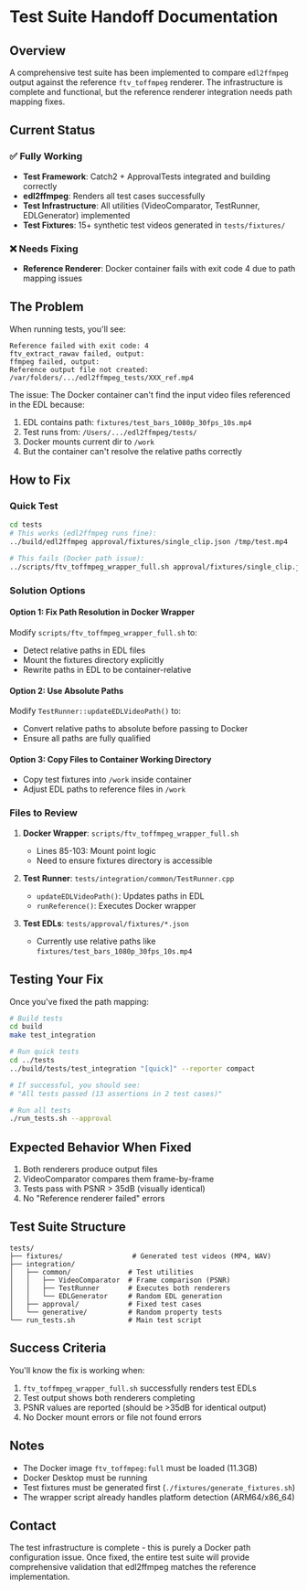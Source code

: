 # Test Suite Handoff Documentation

## Overview
A comprehensive test suite has been implemented to compare `edl2ffmpeg` output against the reference `ftv_toffmpeg` renderer. The infrastructure is complete and functional, but the reference renderer integration needs path mapping fixes.

## Current Status

### ✅ Fully Working
- **Test Framework**: Catch2 + ApprovalTests integrated and building correctly
- **edl2ffmpeg**: Renders all test cases successfully
- **Test Infrastructure**: All utilities (VideoComparator, TestRunner, EDLGenerator) implemented
- **Test Fixtures**: 15+ synthetic test videos generated in `tests/fixtures/`

### ❌ Needs Fixing
- **Reference Renderer**: Docker container fails with exit code 4 due to path mapping issues

## The Problem

When running tests, you'll see:
```
Reference failed with exit code: 4
ftv_extract_rawav failed, output:
ffmpeg failed, output:
Reference output file not created: /var/folders/.../edl2ffmpeg_tests/XXX_ref.mp4
```

The issue: The Docker container can't find the input video files referenced in the EDL because:
1. EDL contains path: `fixtures/test_bars_1080p_30fps_10s.mp4`
2. Test runs from: `/Users/.../edl2ffmpeg/tests/`
3. Docker mounts current dir to `/work`
4. But the container can't resolve the relative paths correctly

## How to Fix

### Quick Test
```bash
cd tests
# This works (edl2ffmpeg runs fine):
../build/edl2ffmpeg approval/fixtures/single_clip.json /tmp/test.mp4

# This fails (Docker path issue):
../scripts/ftv_toffmpeg_wrapper_full.sh approval/fixtures/single_clip.json /tmp/ref.mp4
```

### Solution Options

#### Option 1: Fix Path Resolution in Docker Wrapper
Modify `scripts/ftv_toffmpeg_wrapper_full.sh` to:
- Detect relative paths in EDL files
- Mount the fixtures directory explicitly
- Rewrite paths in EDL to be container-relative

#### Option 2: Use Absolute Paths
Modify `TestRunner::updateEDLVideoPath()` to:
- Convert relative paths to absolute before passing to Docker
- Ensure all paths are fully qualified

#### Option 3: Copy Files to Container Working Directory
- Copy test fixtures into `/work` inside container
- Adjust EDL paths to reference files in `/work`

### Files to Review

1. **Docker Wrapper**: `scripts/ftv_toffmpeg_wrapper_full.sh`
   - Lines 85-103: Mount point logic
   - Need to ensure fixtures directory is accessible

2. **Test Runner**: `tests/integration/common/TestRunner.cpp`
   - `updateEDLVideoPath()`: Updates paths in EDL
   - `runReference()`: Executes Docker wrapper

3. **Test EDLs**: `tests/approval/fixtures/*.json`
   - Currently use relative paths like `fixtures/test_bars_1080p_30fps_10s.mp4`

## Testing Your Fix

Once you've fixed the path mapping:

```bash
# Build tests
cd build
make test_integration

# Run quick tests
cd ../tests
../build/tests/test_integration "[quick]" --reporter compact

# If successful, you should see:
# "All tests passed (13 assertions in 2 test cases)"

# Run all tests
./run_tests.sh --approval
```

## Expected Behavior When Fixed

1. Both renderers produce output files
2. VideoComparator compares them frame-by-frame
3. Tests pass with PSNR > 35dB (visually identical)
4. No "Reference renderer failed" errors

## Test Suite Structure

```
tests/
├── fixtures/                 # Generated test videos (MP4, WAV)
├── integration/
│   ├── common/              # Test utilities
│   │   ├── VideoComparator  # Frame comparison (PSNR)
│   │   ├── TestRunner       # Executes both renderers
│   │   └── EDLGenerator     # Random EDL generation
│   ├── approval/            # Fixed test cases
│   └── generative/          # Random property tests
└── run_tests.sh             # Main test script
```

## Success Criteria

You'll know the fix is working when:
1. `ftv_toffmpeg_wrapper_full.sh` successfully renders test EDLs
2. Test output shows both renderers completing
3. PSNR values are reported (should be >35dB for identical output)
4. No Docker mount errors or file not found errors

## Notes

- The Docker image `ftv_toffmpeg:full` must be loaded (11.3GB)
- Docker Desktop must be running
- Test fixtures must be generated first (`./fixtures/generate_fixtures.sh`)
- The wrapper script already handles platform detection (ARM64/x86_64)

## Contact

The test infrastructure is complete - this is purely a Docker path configuration issue. Once fixed, the entire test suite will provide comprehensive validation that edl2ffmpeg matches the reference implementation.